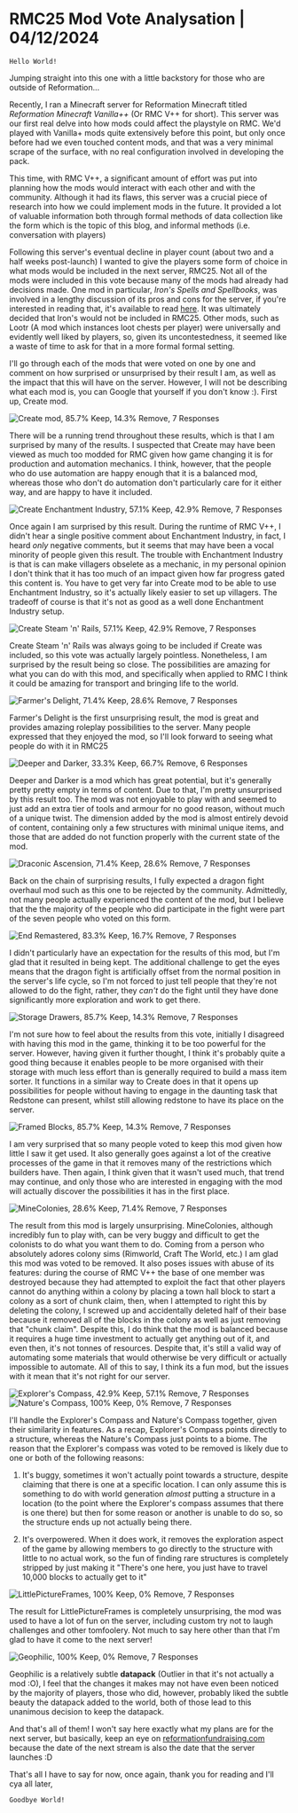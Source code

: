 # RMC25 Mod Vote Analysation | 04/12/2024
`Hello World!`

Jumping straight into this one with a little backstory for those who are outside of Reformation...

Recently, I ran a Minecraft server for Reformation Minecraft titled *Reformation Minecraft Vanilla++* (Or RMC V++ for short). This server was our first real delve into how mods could affect the playstyle on RMC. We'd played with Vanilla+ mods quite extensively before this point, but only once before had we even touched content mods, and that was a very minimal scrape of the surface, with no real configuration involved in developing the pack.

This time, with RMC V++, a significant amount of effort was put into planning how the mods would interact with each other and with the community. Although it had its flaws, this server was a crucial piece of research into how we could implement mods in the future. It provided a lot of valuable information both through formal methods of data collection like the form which is the topic of this blog, and informal methods (i.e. conversation with players)

Following this server's eventual decline in player count (about two and a half weeks post-launch) I wanted to give the players some form of choice in what mods would be included in the next server, RMC25. Not all of the mods were included in this vote because many of the mods had already had decisions made. One mod in particular, *Iron's Spells and Spellbooks*, was involved in a lengthy discussion of its pros and cons for the server, if you're interested in reading that, it's available to read [here](https://docs.google.com/document/d/1YP-V1_FOWeiYqXowqq3-3d_7hduweM-Xlg_8T4747cs/edit?usp=sharing). It was ultimately decided that Iron's would not be included in RMC25. Other mods, such as Lootr (A mod which instances loot chests per player) were universally and evidently well liked by players, so, given its uncontestedness, it seemed like a waste of time to ask for that in a more formal formal setting.

I'll go through each of the mods that were voted on one by one and comment on how surprised or unsurprised by their result I am, as well as the impact that this will have on the server. However, I will not be describing what each mod is, you can Google that yourself if you don't know :). First up, Create mod.

![Create mod, 85.7% Keep, 14.3% Remove, 7 Responses](../images/Create%20Mod%20Vote.png)

There will be a running trend throughout these results, which is that I am surprised by many of the results. I suspected that Create may have been viewed as much too modded for RMC given how game changing it is for production and automation mechanics. I think, however, that the people who do use automation are happy enough that it is a balanced mod, whereas those who don't do automation don't particularly care for it either way, and are happy to have it included.

![Create Enchantment Industry, 57.1% Keep, 42.9% Remove, 7 Responses](../images/Create%20Enchantment%20Industry%20Mod%20Vote.png)

Once again I am surprised by this result. During the runtime of RMC V++, I didn't hear a single positive comment about Enchantment Industry, in fact, I heard *only* negative comments, but it seems that may have been a vocal minority of people given this result. The trouble with Enchantment Industry is that is can make villagers obselete as a mechanic, in my personal opinion I don't think that it has too much of an impact given how far progress gated this content is. You have to get very far into Create mod to be able to use Enchantment Industry, so it's actually likely easier to set up villagers. The tradeoff of course is that it's not as good as a well done Enchantment Industry setup.

![Create Steam 'n' Rails, 57.1% Keep, 42.9% Remove, 7 Responses](../images/Create%20Steam%20n%20Rails%20Mod%20Vote.png)

Create Steam 'n' Rails was always going to be included if Create was included, so this vote was actually largely pointless. Nonetheless, I am surprised by the result being so close. The possibilities are amazing for what you can do with this mod, and specifically when applied to RMC I think it could be amazing for transport and bringing life to the world.

![Farmer's Delight, 71.4% Keep, 28.6% Remove, 7 Responses](../images/Farmer's%20Delight%20Mod%20Vote.png)

Farmer's Delight is the first unsurprising result, the mod is great and provides amazing roleplay possibilities to the server. Many people expressed that they enjoyed the mod, so I'll look forward to seeing what people do with it in RMC25

![Deeper and Darker, 33.3% Keep, 66.7% Remove, 6 Responses](../images/Deeper%20and%20Darker%20Mod%20Vote.png)

Deeper and Darker is a mod which has great potential, but it's generally pretty pretty empty in terms of content. Due to that, I'm pretty unsurprised by this result too. The mod was not enjoyable to play with and seemed to just add an extra tier of tools and armour for no good reason, without much of a unique twist. The dimension added by the mod is almost entirely devoid of content, containing only a few structures with minimal unique items, and those that are added do not function properly with the current state of the mod.

![Draconic Ascension, 71.4% Keep, 28.6% Remove, 7 Responses](../images/Draconic%20Ascension%20Mod%20Vote.png)

Back on the chain of surprising results, I fully expected a dragon fight overhaul mod such as this one to be rejected by the community. Admittedly, not many people actually experienced the content of the mod, but I believe that the the majority of the people who did participate in the fight were part of the seven people who voted on this form.

![End Remastered, 83.3% Keep, 16.7% Remove, 7 Responses](../images/End%20Remastered%20Mod%20Vote.png)

I didn't particularly have an expectation for the results of this mod, but I'm glad that it resulted in being kept. The additional challenge to get the eyes means that the dragon fight is artificially offset from the normal position in the server's life cycle, so I'm not forced to just tell people that they're not allowed to do the fight, rather, they *can't* do the fight until they have done significantly more exploration and work to get there.

![Storage Drawers, 85.7% Keep, 14.3% Remove, 7 Responses](../images/Storage%20Drawers%20Mod%20Vote.png)

I'm not sure how to feel about the results from this vote, initially I disagreed with having this mod in the game, thinking it to be too powerful for the server. However, having given it further thought, I think it's probably quite a good thing because it enables people to be more organised with their storage with much less effort than is generally required to build a mass item sorter. It functions in a similar way to Create does in that it opens up possibilities for people without having to engage in the daunting task that Redstone can present, whilst still allowing redstone to have its place on the server.

![Framed Blocks, 85.7% Keep, 14.3% Remove, 7 Responses](../images/Framed%20Blocks%20Mod%20Vote.png)

I am very surprised that so many people voted to keep this mod given how little I saw it get used. It also generally goes against a lot of the creative processes of the game in that it removes many of the restrictions which builders have. Then again, I think given that it wasn't used much, that trend may continue, and only those who are interested in engaging with the mod will actually discover the possibilities it has in the first place.

![MineColonies, 28.6% Keep, 71.4% Remove, 7 Responses](../images/MineColonies%20Mod%20Vote.png)

The result from this mod is largely unsurprising. MineColonies, although incredibly fun to play with, can be very buggy and difficult to get the colonists to do what you want them to do. Coming from a person who absolutely adores colony sims (Rimworld, Craft The World, etc.) I am glad this mod was voted to be removed. It also poses issues with abuse of its features: during the course of RMC V++ the base of one member was destroyed because they had attempted to exploit the fact that other players cannot do anything within a colony by placing a town hall block to start a colony as a sort of chunk claim, then, when I attempted to right this by deleting the colony, I screwed up and accidentally deleted half of their base because it removed all of the blocks in the colony as well as just removing that "chunk claim". Despite this, I do think that the mod is balanced because it requires a huge time investment to actually get anything out of it, and even then, it's not tonnes of resources. Despite that, it's still a valid way of automating some materials that would otherwise be very difficult or actually impossible to automate. All of this to say, I think its a fun mod, but the issues with it mean that it's not right for our server.

![Explorer's Compass, 42.9% Keep, 57.1% Remove, 7 Responses](../images/Explorer's%20Compass%20Mod%20Vote.png)
![Nature's Compass, 100% Keep, 0% Remove, 7 Responses](../images/Nature's%20Compass%20Mod%20Vote.png)

I'll handle the Explorer's Compass and Nature's Compass together, given their similarity in features. As a recap, Explorer's Compass points directly to a structure, whereas the Nature's Compass just points to a biome. The reason that the Explorer's compass was voted to be removed is likely due to one or both of the following reasons:

1. It's buggy, sometimes it won't actually point towards a structure, despite claiming that there is one at a specific location. I can only assume this is something to do with world generation *almost* putting a structure in a location (to the point where the Explorer's compass assumes that there is one there) but then for some reason or another is unable to do so, so the structure ends up not actually being there.

2. It's overpowered. When it does work, it removes the exploration aspect of the game by allowing members to go directly to the structure with little to no actual work, so the fun of finding rare structures is completely stripped by just making it "There's one here, you just have to travel 10,000 blocks to actually get to it" 

![LittlePictureFrames, 100% Keep, 0% Remove, 7 Responses](../images/LittlePictureFrames%20Mod%20Vote.png)

The result for LittlePictureFrames is completely unsurprising, the mod was used to have a lot of fun on the server, including custom try not to laugh challenges and other tomfoolery. Not much to say here other than that I'm glad to have it come to the next server!

![Geophilic, 100% Keep, 0% Remove, 7 Responses](../images/Geophilic%20Mod%20Vote.png)

Geophilic is a relatively subtle **datapack** (Outlier in that it's not actually a mod :O), I feel that the changes it makes may not have even been noticed by the majority of players, those who did, however, probably liked the subtle beauty the datapack added to the world, both of those lead to this unanimous decision to keep the datapack.

And that's all of them! I won't say here exactly what my plans are for the next server, but basically, keep an eye on [reformationfundraising.com](https://reformationfundraising.com) because the date of the next stream is also the date that the server launches :D

That's all I have to say for now, once again, thank you for reading and I'll cya all later, 

`Goodbye World!`